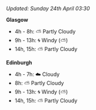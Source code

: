 *Updated: Sunday 24th April 03:30*

**Glasgow**

* 4h - 8h: :partly_sunny: Partly Cloudy
* 9h - 13h: :cyclone: Windy (:partly_sunny:)
* 14h, 15h: :partly_sunny: Partly Cloudy

**Edinburgh**

* 4h - 7h: :cloud: Cloudy
* 8h: :partly_sunny: Partly Cloudy
* 9h - 13h: :cyclone: Windy (:partly_sunny:)
* 14h, 15h: :partly_sunny: Partly Cloudy
